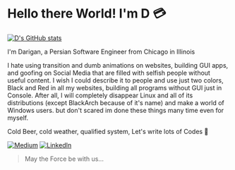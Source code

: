 # Hello there World! I'm __D__ :credit_card:

[![D's GitHub stats](https://github-readme-stats.vercel.app/api?username=Kardarigan&show_icons=true&bg_color=121212&title_color=F5F5F5&text_color=F05454&icon_color=F5F5F5&count_private=true)](https://github.com/anuraghazra/github-readme-stats)

I'm Darigan, a Persian Software Engineer from Chicago in Illinois

I hate using transition and dumb animations on websites, building GUI apps, and goofing on Social Media that are filled with selfish people without useful content. I wish I could describe it to people and use just two colors, Black and Red in all my websites, building all programs without GUI just in Console. After all, I will completely disappear Linux and all of its distributions (except BlackArch because of it's name) and make a world of Windows users. but don't scared im done these things many time even for myself.

Cold Beer, cold weather, qualified system, Let's write lots of Codes 🗽

[<img alt="Medium" src="https://img.shields.io/badge/Medium-%23000000.svg?&style=for-the-badge&logo=Medium&logoColor=white" />](https://medium.com/@Darigan)
[<img alt="LinkedIn" src="https://img.shields.io/badge/LinkedIn-%230E76A8.svg?&style=for-the-badge&logo=LinkedIn&logoColor=white" />](https://linkedin.com/in/Darigan)

>May the Force be with us...
